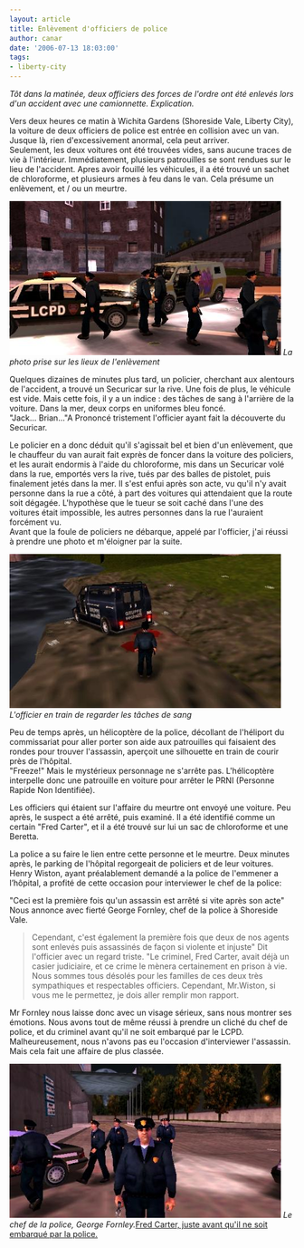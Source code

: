 ```yaml
---
layout: article
title: Enlèvement d'officiers de police
author: canar
date: '2006-07-13 18:03:00'
tags:
- liberty-city
---
```


_Tôt dans la matinée, deux officiers des forces de l'ordre ont été enlevés lors d'un accident avec une camionnette. Explication._

Vers deux heures ce matin à Wichita Gardens (Shoreside Vale, Liberty City), la voiture de deux officiers de police est entrée en collision avec un van. Jusque là, rien d'excessivement anormal, cela peut arriver.  
Seulement, les deux voitures ont été trouvées vides, sans aucune traces de vie à l'intérieur. Immédiatement, plusieurs patrouilles se sont rendues sur le lieu de l'accident. Apres avoir fouillé les véhicules, il a été trouvé un sachet de chloroforme, et plusieurs armes à feu dans le van. Cela présume un enlèvement, et / ou un meurtre.

![La photo prise sur les lieux de l'enlèvement](/content/images/2016/07/accident-recherche.jpg)
_La photo prise sur les lieux de l'enlèvement_

Quelques dizaines de minutes plus tard, un policier, cherchant aux alentours de l'accident, a trouvé un Securicar sur la rive. Une fois de plus, le véhicule est vide. Mais cette fois, il y a un indice : des tâches de sang à l'arrière de la voiture. Dans la mer, deux corps en uniformes bleu foncé.  
"Jack... Brian..."A Prononcé tristement l'officier ayant fait la découverte du Securicar.

Le policier en a donc déduit qu'il s'agissait bel et bien d'un enlèvement, que le chauffeur du van aurait fait exprès de foncer dans la voiture des policiers, et les aurait endormis à l'aide du chloroforme, mis dans un Securicar volé dans la rue, emportés vers la rive, tués par des balles de pistolet, puis finalement jetés dans la mer. Il s'est enfui après son acte, vu qu'il n'y avait personne dans la rue a côté, à part des voitures qui attendaient que la route soit dégagée. L'hypothèse que le tueur se soit caché dans l'une des voitures était impossible, les autres personnes dans la rue l'auraient forcément vu.  
Avant que la foule de policiers ne débarque, appelé par l'officier, j'ai réussi à prendre une photo et m'éloigner par la suite.

![L'officier en train de regarder les tâches de sang](/content/images/2016/07/trouvaille-crime.jpg)
_L'officier en train de regarder les tâches de sang_

Peu de temps après, un hélicoptère de la police, décollant de l'héliport du commissariat pour aller porter son aide aux patrouilles qui faisaient des rondes pour trouver l'assassin, aperçoit une silhouette en train de courir près de l'hôpital.  
"Freeze!" Mais le mystérieux personnage ne s'arrête pas. L'hélicoptère interpelle donc une patrouille en voiture pour arrêter le PRNI (Personne Rapide Non Identifiée).

Les officiers qui étaient sur l'affaire du meurtre ont envoyé une voiture. Peu après, le suspect a été arrêté, puis examiné. Il a été identifié comme un certain "Fred Carter", et il a été trouvé sur lui un sac de chloroforme et une Beretta.

La police a su faire le lien entre cette personne et le meurtre. Deux minutes après, le parking de l'hôpital regorgeait de policiers et de leur voitures.  
Henry Wiston, ayant préalablement demandé a la police de l'emmener a l’hôpital, a profité de cette occasion pour interviewer le chef de la police:

"Ceci est la première fois qu'un assassin est arrêté si vite après son acte" Nous annonce avec fierté George Fornley, chef de la police à Shoreside Vale.

> Cependant, c'est également la première fois que deux de nos agents sont enlevés puis assassinés de façon si violente et injuste" Dit l'officier avec un regard triste. "Le criminel, Fred Carter, avait déjà un casier judiciaire, et ce crime le mènera certainement en prison à vie. Nous sommes tous désolés pour les familles de ces deux très sympathiques et respectables officiers. Cependant, Mr.Wiston, si vous me le permettez, je dois aller remplir mon rapport.

Mr Fornley nous laisse donc avec un visage sérieux, sans nous montrer ses émotions. Nous avons tout de même réussi à prendre un cliché du chef de police, et du criminel avant qu'il ne soit embarqué par le LCPD. Malheureusement, nous n'avons pas eu l'occasion d'interviewer l'assassin.  
Mais cela fait une affaire de plus classée.

![Le chef de la police, George Fornley.](/content/images/2016/07/enquete_resolue.jpg)
_Le chef de la police, George Fornley._[Fred Carter, juste avant qu'il ne soit embarqué par la police.](/content/images/2016/07/arrestation_criminel.jpg)